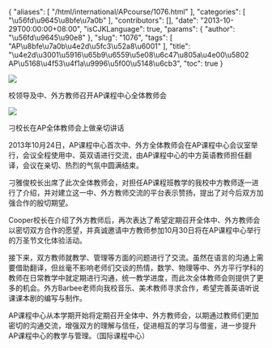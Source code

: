 {
    "aliases": [
        "/html/international/APcourse/1076.html"
    ],
    "categories": [
        "\u56fd\u9645\u8bfe\u7a0b"
    ],
    "contributors": [],
    "date": "2013-10-29T00:00:00+08:00",
    "isCJKLanguage": true,
    "params": {
        "author": "\u56fd\u9645\u90e8"
    },
    "slug": "1076",
    "tags": [
        "AP\u8bfe\u7a0b\u4e2d\u5fc3\u52a8\u6001"
    ],
    "title": "\u4e2d\u3001\u5916\u65b9\u6559\u5e08\u6c47\u805a\u4e00\u5802  AP\u5168\u4f53\u4f1a\u9996\u5f00\u5148\u6cb3",
    "toc": true
}

![](https://cdn.tfls.online/mirror/full/e71e1197b6690bc579400416557d1efa80c14859.jpg)




校领导及中、外方教师召开AP课程中心全体教师会




![](https://cdn.tfls.online/mirror/full/73c9ad5fbbcc5b6e78a97d2d022f4e42a2a8b9c4.jpg)




刁校长在AP全体教师会上做亲切讲话









2013年10月24日，AP课程中心首次中、外方全体教师会在AP课程中心会议室举行，会议全程使用中、英双语进行交流，由AP课程中心的中方英语教师担任翻译，会议在亲切、热烈的气氛中圆满结束。




刁雅俊校长出席了此次全体教师会，对担任AP课程班教学的我校中方教师逐一进行了介绍，并对建立这一中、外方教师交流的平台表示赞扬，提出了对今后双方加强合作的殷切期望。




Cooper校长在介绍了外方教师后，再次表达了希望定期召开全体中、外方教师会以密切双方合作的愿望，并真诚邀请中方教师参加10月30日将在AP课程中心举行的万圣节文化体验活动。




接下来，双方教师就教学、管理等方面的问题进行了交流。虽然在语言的沟通上需要借助翻译，但丝毫不影响老师们交谈的热情，数学、物理等中、外方平行学科的教师在日常教学中就定期进行沟通，统一教学进度，而此次全体教师会则提供了更多的机会。外方Barbee老师向我校音乐、美术教师寻求合作，希望完善英语听说课课本剧的编写与制作。




AP课程中心从本学期开始将定期召开全体中、外方教师会，以期通过教师们更加密切的沟通交流，增强双方的理解与信任，促进相互的学习与借鉴，进一步提升AP课程中心的教学与管理。（国际课程中心）







